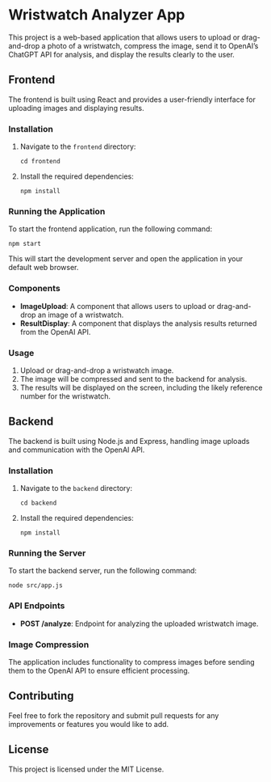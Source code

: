 # Wristwatch Analyzer App

This project is a web-based application that allows users to upload or drag-and-drop a photo of a wristwatch, compress the image, send it to OpenAI’s ChatGPT API for analysis, and display the results clearly to the user.

## Frontend

The frontend is built using React and provides a user-friendly interface for uploading images and displaying results.

### Installation

1. Navigate to the `frontend` directory:
   ```
   cd frontend
   ```

2. Install the required dependencies:
   ```
   npm install
   ```

### Running the Application

To start the frontend application, run the following command:
```
npm start
```
This will start the development server and open the application in your default web browser.

### Components

- **ImageUpload**: A component that allows users to upload or drag-and-drop an image of a wristwatch.
- **ResultDisplay**: A component that displays the analysis results returned from the OpenAI API.

### Usage

1. Upload or drag-and-drop a wristwatch image.
2. The image will be compressed and sent to the backend for analysis.
3. The results will be displayed on the screen, including the likely reference number for the wristwatch.

## Backend

The backend is built using Node.js and Express, handling image uploads and communication with the OpenAI API.

### Installation

1. Navigate to the `backend` directory:
   ```
   cd backend
   ```

2. Install the required dependencies:
   ```
   npm install
   ```

### Running the Server

To start the backend server, run the following command:
```
node src/app.js
```

### API Endpoints

- **POST /analyze**: Endpoint for analyzing the uploaded wristwatch image.

### Image Compression

The application includes functionality to compress images before sending them to the OpenAI API to ensure efficient processing.

## Contributing

Feel free to fork the repository and submit pull requests for any improvements or features you would like to add.

## License

This project is licensed under the MIT License.